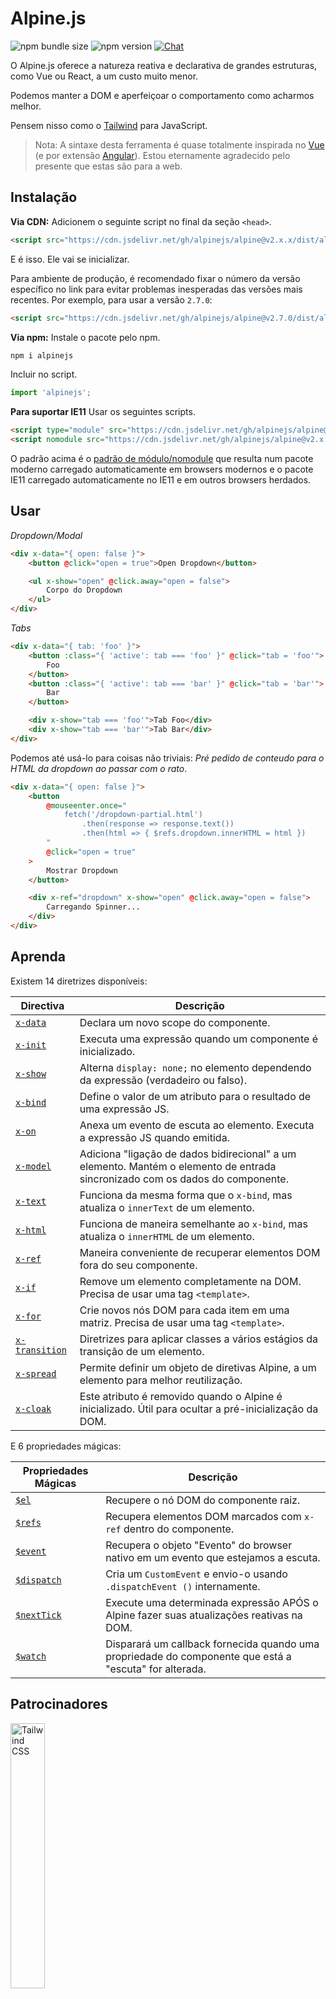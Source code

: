 # Alpine.js

![npm bundle size](https://img.shields.io/bundlephobia/minzip/alpinejs)
![npm version](https://img.shields.io/npm/v/alpinejs)
[![Chat](https://img.shields.io/badge/chat-on%20discord-7289da.svg?sanitize=true)](https://alpinejs.codewithhugo.com/chat/)

O Alpine.js oferece a natureza reativa e declarativa de grandes estruturas, como Vue ou React, a um custo muito menor.

Podemos manter a DOM e aperfeiçoar o comportamento como acharmos melhor.

Pensem nisso como o [Tailwind](https://tailwindcss.com/) para JavaScript.

> Nota: A sintaxe desta ferramenta é quase totalmente inspirada no [Vue](https://vuejs.org/) (e por extensão [Angular](https://angularjs.org/)). Estou eternamente agradecido pelo presente que estas são para a web.

## Instalação

**Via CDN:** Adicionem o seguinte script no final da seção `<head>`.

```html
<script src="https://cdn.jsdelivr.net/gh/alpinejs/alpine@v2.x.x/dist/alpine.min.js" defer></script>
```

E é isso. Ele vai se inicializar.

Para ambiente de produção, é recomendado fixar o número da versão específico no link para evitar problemas inesperadas das versões mais recentes.
Por exemplo, para usar a versão `2.7.0`:

```html
<script src="https://cdn.jsdelivr.net/gh/alpinejs/alpine@v2.7.0/dist/alpine.min.js" defer></script>
```

**Via npm:** Instale o pacote pelo npm.

```js
npm i alpinejs
```

Incluir no script.

```js
import 'alpinejs';
```

**Para suportar IE11** Usar os seguintes scripts.

```html
<script type="module" src="https://cdn.jsdelivr.net/gh/alpinejs/alpine@v2.x.x/dist/alpine.min.js"></script>
<script nomodule src="https://cdn.jsdelivr.net/gh/alpinejs/alpine@v2.x.x/dist/alpine-ie11.min.js" defer></script>
```

O padrão acima é o [padrão de módulo/nomodule](https://philipwalton.com/articles/deploying-es2015-code-in-production-today/) que resulta num pacote moderno carregado automaticamente em browsers modernos e o pacote IE11 carregado automaticamente no IE11 e em outros browsers herdados.

## Usar

_Dropdown/Modal_

```html
<div x-data="{ open: false }">
    <button @click="open = true">Open Dropdown</button>

    <ul x-show="open" @click.away="open = false">
        Corpo do Dropdown
    </ul>
</div>
```

_Tabs_

```html
<div x-data="{ tab: 'foo' }">
    <button :class="{ 'active': tab === 'foo' }" @click="tab = 'foo'">
        Foo
    </button>
    <button :class="{ 'active': tab === 'bar' }" @click="tab = 'bar'">
        Bar
    </button>

    <div x-show="tab === 'foo'">Tab Foo</div>
    <div x-show="tab === 'bar'">Tab Bar</div>
</div>
```

Podemos até usá-lo para coisas não triviais:
_Pré pedido de conteudo para o HTML da dropdown ao passar com o rato_.

```html
<div x-data="{ open: false }">
    <button
        @mouseenter.once="
            fetch('/dropdown-partial.html')
                .then(response => response.text())
                .then(html => { $refs.dropdown.innerHTML = html })
        "
        @click="open = true"
    >
        Mostrar Dropdown
    </button>

    <div x-ref="dropdown" x-show="open" @click.away="open = false">
        Carregando Spinner...
    </div>
</div>
```

## Aprenda

Existem 14 diretrizes disponíveis:

| Directiva                       | Descrição                                                                                                                     |
| ------------------------------- | ----------------------------------------------------------------------------------------------------------------------------- |
| [`x-data`](#x-data)             | Declara um novo scope do componente.                                                                                          |
| [`x-init`](#x-init)             | Executa uma expressão quando um componente é inicializado.                                                                    |
| [`x-show`](#x-show)             | Alterna `display: none;` no elemento dependendo da expressão (verdadeiro ou falso).                                           |
| [`x-bind`](#x-bind)             | Define o valor de um atributo para o resultado de uma expressão JS.                                                            |
| [`x-on`](#x-on)                 | Anexa um evento de escuta ao elemento. Executa a expressão JS quando emitida.                                                 |
| [`x-model`](#x-model)           | Adiciona "ligação de dados bidirecional" a um elemento. Mantém o elemento de entrada sincronizado com os dados do componente. |
| [`x-text`](#x-text)             | Funciona da mesma forma que o `x-bind`, mas atualiza o `innerText` de um elemento.                                             |
| [`x-html`](#x-html)             | Funciona de maneira semelhante ao `x-bind`, mas atualiza o `innerHTML` de um elemento.                                         |
| [`x-ref`](#x-ref)               | Maneira conveniente de recuperar elementos DOM fora do seu componente.                                                        |
| [`x-if`](#x-if)                 | Remove um elemento completamente na DOM. Precisa de usar uma tag `<template>`.                                           |
| [`x-for`](#x-for)               | Crie novos nós DOM para cada item em uma matriz. Precisa de usar uma tag `<template>`.                                   |
| [`x-transition`](#x-transition) | Diretrizes para aplicar classes a vários estágios da transição de um elemento.                                                 |
| [`x-spread`](#x-spread)         | Permite definir um objeto de diretivas Alpine, a um elemento para melhor reutilização.                                         |
| [`x-cloak`](#x-cloak)           | Este atributo é removido quando o Alpine é inicializado. Útil para ocultar a pré-inicialização da DOM.                       |

E 6 propriedades mágicas:

| Propriedades Mágicas     | Descrição                                                                                                        |
| ------------------------ | ---------------------------------------------------------------------------------------------------------------- |
| [`$el`](#el)             | Recupere o nó DOM do componente raiz.                                                                            |
| [`$refs`](#refs)         | Recupera elementos DOM marcados com `x-ref` dentro do componente.                                                |
| [`$event`](#event)       | Recupera o objeto "Evento" do browser nativo em um evento que estejamos a escuta.                                   |
| [`$dispatch`](#dispatch) | Cria um `CustomEvent` e envio-o usando `.dispatchEvent ()` internamente.                                           |
| [`$nextTick`](#nexttick) | Execute uma determinada expressão APÓS o Alpine fazer suas atualizações reativas na DOM.                         |
| [`$watch`](#watch)       | Disparará um callback fornecida quando uma propriedade do componente que está a "escuta" for alterada. |

## Patrocinadores

<img width="33%" src="https://refactoringui.nyc3.cdn.digitaloceanspaces.com/tailwind-logo.svg" alt="Tailwind CSS">

**Queres o teu logótipo aqui? [Mensagem pelo Twitter](https://twitter.com/calebporzio)**

## Colaboradores VIP

<table>
  <tr>
    <td align="center"><a href="http://calebporzio.com"><img src="https://avatars2.githubusercontent.com/u/3670578?v=4" width="100px;" alt="Caleb Porzio"/><br /><sub><b>Caleb Porzio</b></sub></a><br /><sub>(Creator)</sub></td>
    <td align="center"><a href="https://github.com/HugoDF"><img src="https://avatars2.githubusercontent.com/u/6459679?v=4" width="100px;" alt="Hugo"/><br /><sub><b>Hugo</b></sub></a></td>
    <td align="center"><a href="https://github.com/ryangjchandler"><img src="https://avatars2.githubusercontent.com/u/41837763?v=4" width="100px;" alt="Ryan Chandler"/><br /><sub><b>Ryan Chandler</b></sub></a></td>
    <td align="center"><a href="https://github.com/SimoTod"><img src="https://avatars2.githubusercontent.com/u/8427737?v=4" width="100px;" alt="Simone Todaro"/><br /><sub><b>Simone Todaro</b></sub></a></td>
  </tr>
</table>

### Diretivas

---

### `x-data`

**Exemplo:** `<div x-data="{ foo: 'bar' }">...</div>`

**Estrutura:** `<div x-data="[object literal]">...</div>`

`x-data` declara um novo scope do componente. Diz à estrutura para inicializar um novo componente com o seguinte objeto de dados.

Pensem nisso como a propriedade `data` de um componente Vue.

**Extrair Lógica dos Componentes**

Podemos extrair dados (e comportamentos) em funções reutilizáveis:

```html
<div x-data="dropdown()">
    <button x-on:click="open">Open</button>

    <div x-show="isOpen()" x-on:click.away="close">
        // Dropdown
    </div>
</div>

<script>
    function dropdown() {
        return {
            show: false,
            open() {
                this.show = true;
            },
            close() {
                this.show = false;
            },
            isOpen() {
                return this.show === true;
            },
        };
    }
</script>
```

> **Para utilizadores do bundler**, observem que o Alpine.js assede a funções que estão no scope global (`window`), vamos necessitar atribuir explicitamente as suas funções à `window` para usá-las com `x- data`, por exemplo `window.dropdown = function () {}` (isso ocorre com Webpack, Rollup, Parcel etc. `function`'s que defenir serão padronizados para o scope do módulo, e não para `window`).

Também podemos misturar vários objetos de dados usando a desestruturação de objetos:

```html
<div x-data="{...dropdown(), ...tabs()}"></div>
```

---

### `x-init`

**Exemplo:** `<div x-data="{ foo: 'bar' }" x-init="foo = 'baz'"></div>`

**Estrutura:** `<div x-data="..." x-init="[expressão]"></div>`

`x-init` executa uma expressão quando um componente é inicializado.

Caso desejem executar o código ANTES do Alpine fazer as atualizações iniciais na DOM (algo como um gancho `mounted ()` no VueJS), podemos retornar um callback do `x-init`, e é executado após:

`x-init="() => { // temos acesso ao estado de pós-inicialização aqui // }"`

---

### `x-show`

**Exemplo:** `<div x-show="open"></div>`

**Estrutura:** `<div x-show="[expressão]"></div>`

`x-show` alterna o estilo `display: none;` no elemento, dependendo se a expressão for resolvida como `verdadeiro` ou `falso`.

**x-show.transition**

`x-show.transition` é uma API de conveniência para tornar o seu `x-show` mais agradável usando transições CSS.

```html
<div x-show.transition="open">
    Esses conteúdos serão transferidos para dentro e para fora.
</div>
```

| Diretivas                                               | Descrição                                                                                                                                           |
| ------------------------------------------------------- | --------------------------------------------------------------------------------------------------------------------------------------------------- |
| `x-show.transition`                                     | Desvanecer e escala em simultâneos. (opacity, scale: 0.95, timing-function: cubic-bezier(0.4, 0.0, 0.2, 1), duration-in: 150ms, duration-out: 75ms) |
| `x-show.transition.in`                                  | Apenas transição de entrada.                                                                                                                        |
| `x-show.transition.out`                                 | Apenas transição de saída.                                                                                                                          |
| `x-show.transition.opacity`                             | Apenas transição de desvanecer.                                                                                                                     |
| `x-show.transition.scale`                               | Apenas transição de escala.                                                                                                                         |
| `x-show.transition.scale.75`                            | Personalizar a transformação de escala CSS `transform: scale(.75)`.                                                                                 |
| `x-show.transition.duration.200ms`                      | Define a transição "entrada" para 200ms. A saída é ajustada para metade disso (100ms).                                                           |
| `x-show.transition.origin.top.right`                    | Personalizar a origem da transformação CSS `transform-origin: top right`.                                                                           |
| `x-show.transition.in.duration.200ms.out.duration.50ms` | Durações diferentes para "entrada" e "saída".                                                                                                       |

> Nota: Todos esses modificadores de transição podem ser usados em conjunto. Isso é possível (apesar de não fazer sentido): `x-show.transition.in.duration.100ms.origin.top.right.opacity.scale.85.out.duration.200ms.origin.bottom.left.opacity.scale.95`

> Nota: `x-show` espera que todas os filhos terminem a transição. Caso desejem ignorar esse comportamento, adicionem o modificador `.immediate`:

```html
<div x-show.immediate="open">
    <div x-show.transition="open"></div>
</div>
```

---

### `x-bind`

> Nota: Podemos usar uma sintaxe ":" mais curta: `:type =" ... "`

**Exemplo:** `<input x-bind:type="inputType">`

**Estrutura:** `<input x-bind:[attribute]="[expressão]">`

`x-bind` define o valor de um atributo para o resultado de uma expressão JavaScript. A expressão tem acesso a todas as chaves do objeto de dados do componente e é atualizada sempre que os dados forem atualizados.

> Nota: as ligações de atributo APENAS são atualizadas quando as dependências são atualizadas. A estrutura é inteligente o suficiente para observar alterações nos dados e detectar quais ligações se importam com elas.

**`x-bind` para atributos de classes**

`x-bind` comporta-se de maneira um pouco diferente ao definir o atributo`class`.

Para classes, passamos um objeto cujas as chaves são nomes de classe e valores são expressões booleanas para determinar se esses nomes de classe são aplicados ou não.

Por exemplo: `<div x-bind:class="{ 'hidden': foo }"></div>`

Neste exemplo, a classe "hidden" é aplicada apenas quando o valor do atributo de dados `foo` for `verdadeiro`.

**`x-bind` para atributos booleanos**

O `x-bind` suporta atributos booleanos da mesma maneira que os atributos de valor, usando uma variável como a condição ou qualquer expressão JavaScript que resolva como `verdadeiro` ou `falso`.

Por exemplo:

```html
<!-- Given: -->
<button x-bind:disabled="myVar">Clique em mim</button>

<!-- Quando myVar == true: -->
<button disabled="disabled">Clique em mim</button>

<!-- Quando myVar == false: -->
<button>Clique em mim</button>
```

Isso adicionará ou removerá o atributo `disabled` quando`myVar` for verdadeiro ou falso, respectivamente.

Os atributos booleanos são suportados de acordo com a [especificação HTML](https://html.spec.whatwg.org/multipage/indices.html#attributes-3:boolean-attribute), por exemplo `disabled`,`readonly`, `required`, `checked`,`hidden`, `selected`,`open` etc.

**`.camel` modificador**
**Exemplo:** `<svg x-bind:view-box.camel="viewBox">`

O modificador `camel` se ligará ao equivalente em maiúsculas e minúsculas do nome do atributo. No exemplo acima, o valor de `viewBox` é definido ao atributo`viewBox` em oposição ao atributo `viewbox`.

---

### `x-on`

> Nota: podemos usar a sintaxe "@" mais curta: `@click =" ... "

**Exemplo:** `<button x-on:click="foo = 'bar'"></button>`

**Estrutura:** `<button x-on:[event]="[expressão]"></button>`

O `x-on` anexa um evento de escuta ao elemento em que está declarado. Quando esse evento é emitido, a expressão JavaScript definida como seu valor é executada.

Caso algum dado for modificado na expressão, outros atributos do elemento "definidos" a esses dados serão atualizados.

> Nota: Também podemos especificar um nome de função JavaScript

**Exemplo:** `<button x-on:click="myFunction"></button>`

O equivalente é: `<button x-on:click="myFunction($event)"></button>`

**`keydown` modificadores**

**Exemplo:** `<input type="text" x-on:keydown.escape="open = false">`

Podemos especificar chaves específicas para escutar usando modificadores de keydown anexados à diretiva `x-on: keydown`. Observem que os modificadores são versões em kebab dos valores do `Event.key`.

Exemplos: `enter`, `escape`, `arrow-up`, `arrow-down`

> Nota: Também podemos ouvir a combinações de teclas do sistema como: `x-on:keydown.cmd.enter="foo"`.

**`.away` modificador**

**Exemplo:** `<div x-on:click.away="showModal = false"></div>`

Quando o modificador `.away` estiver presente, o evento handler é executado apenas quando o evento se originar de uma fonte que não seja ela própria ou seus filhos.

Isso é útil para ocultar dropdowns e modals quando um utilizador clicar longe deles.

**`.prevent` modificador**
**Exemplo:** `<input type="checkbox" x-on:click.prevent>`

Adicionar `.prevent` a um evento de escuta ira chamar o ` preventDefault` no evento acionado. No exemplo acima, isso significa que a caixa de seleção não é realmente verificada quando um utilizador clicar nela.

**`.stop` modificador**
**Exemplo:** `<div x-on:click="foo = 'bar'"><button x-on:click.stop></button></div>`

Adicionar `.stop` a um evento de escuta ira chamar o ` stopPropagation` no evento acionado. No exemplo acima, isso significa que o evento "click" não borbulha do botão para o exterior `<div>`. Ou seja, quando um utilizador clicar no botão, `foo` não é definido como 'bar'.

**`.self` modificador**
**Exemplo:** `<div x-on:click.self="foo = 'bar'"><button></button></div>`

Adicionar `.self` a um evento de escuta só vai acionar o handler quando o `$event.target` for o próprio elemento. No exemplo acima, isso significa que o evento "click" que borbulha do botão para a `<div>` externo **não** executa o handler.

**`.window` modificador**
**Exemplo:** `<div x-on:resize.window="isOpen = window.outerWidth > 768 ? false : open"></div>`

Adicionar `.window` a um evento de escuta instalará a escutas no objeto na window global em vez do nó DOM no qual está declarado. Isso é útil para quando desejamos modificar o estado do componente quando algo muda com a window, como o evento de redimensionamento. Neste exemplo, quando a janela tiver mais de 768 pixels de largura, fechamos a modal/dropdown, caso contrário, manteremos o mesmo estado.

> Nota: Também podemos usar o modificador `.document` para anexar escutas ao` document` em vez de `window`

**`.once` modificador**
**Exemplo:** `<button x-on:mouseenter.once="fetchSomething()"></button>`

Adicionar o modificador `.once` a um evento de escuta vai garantir que a escuta seja tratado apenas uma vez. Isso é útil para coisas que desejamos fazer apenas uma vez, como ir procurar parciais HTML e outras coisas.

**`.passive` modificador**
**Exemplo:** `<button x-on:mousedown.passive="interactive = true"></button>`

Adicionar o modificador `.passive` a um evento de escuta fará com que a escuta seja passiva, o que significa que o `preventDefault()` não vai funcionar em nenhum evento sendo processado, isso pode ajudar, por exemplo, com o desempenho do scroll em dispositivos touch.

**`.debounce` modificador**
**Exemplo:** `<input x-on:input.debounce="fetchSomething()">`

O modificador `debounce` permite fazer "debounce" a um evento handler. Em outras palavras, o evento handler NÃO será executado até que tenha decorrido um certo tempo desde o último evento que foi disparado. Quando o handler estiver pronto para ser chamado, a última chamada do handler será executada.

O tempo de espera de debounce padrão é de 250 milissegundos.

Caso desejem personalizar isso, pode especificar um tempo de espera personalizado da seguinte maneira:

```
<input x-on:input.debounce.750="fetchSomething()">
<input x-on:input.debounce.750ms="fetchSomething()">
```

**`.camel` modificador**
**Exemplo:** `<input x-on:event-name.camel="doSomething()">`

O modificador `camel` anexa um evento de escuta ao nome em camel case do evento equivalente. No exemplo acima, a expressão é avaliada quando o evento `eventName` for disparado no elemento.

---

### `x-model`

**Exemplo:** `<input type="text" x-model="foo">`

**Estrutura:** `<input type="text" x-model="[data item]">`

O `x-model` adiciona "ligação de dados bidirecional" a um elemento. Em outras palavras, o valor do elemento de entrada é mantido sincronizado com o valor do item de dados do componente.

> Nota: `x-model` é inteligente o suficiente para detectar alterações nos inputs, checkboxes, radio buttons, textareas, selects e multiplo selects. Devem comportar-se [como o Vue] (https://vuejs.org/v2/guide/forms.html) nesses casos.

**`.debounce` modificador**
**Exemplo:** `<input x-model.debounce="search">`

O modificador `debounce` permite adicionar um "debounce" a uma atualização de valor. Em outras palavras, o evento handler NÃO é executado até que tenha decorrido um certo tempo desde o último evento que foi disparado. Quando o handler estiver pronto para ser chamado, a última chamada do handler é executada.

O tempo de espera de debounce padrão é de 250 milissegundos.

Caso desejem personalizar isso, pode especificar um tempo de espera personalizado da seguinte maneira:

```
<input x-model.debounce.750="search">
<input x-model.debounce.750ms="search">
```

---

### `x-text`

**Exemplo:** `<span x-text="foo"></span>`

**Estrutura:** `<span x-text="[expressão]"`

O `x-text` funciona da mesma forma que o` x-bind`, exceto que, em vez de atualizar o valor de um atributo, ele atualiza o `innerText` de um elemento.

---

### `x-html`

**Exemplo:** `<span x-html="foo"></span>`

**Estrutura:** `<span x-html="[expressão]"`

O `x-html` funciona de maneira semelhante ao` x-bind`, exceto que, em vez de atualizar o valor de um atributo, ele atualiza o `innerHTML` de um elemento.

> :warning: **Usar apenas em conteúdo de confiança e nunca em conteúdo fornecido pelo utilizador.** :warning:
>
> A renderização dinâmica do HTML de terceiros pode levar facilmente às vulnerabilidades de [XSS] (https://developer.mozilla.org/en-US/docs/Glossary/Cross-site_scripting).
---

### `x-ref`

**Exemplo:** `<div x-ref="foo"></div><button x-on:click="$refs.foo.innerText = 'bar'"></button>`

**Estrutura:** `<div x-ref="[ref name]"></div><button x-on:click="$refs.[ref name].innerText = 'bar'"></button>`

O `x-ref` fornece uma maneira conveniente de recuperar elementos DOM fora do seu componente. Ao definir um atributo `x-ref` em um elemento, torna-o disponível para todos os eventos handlers dentro de um objeto chamando `$refs`.

Esta é uma alternativa útil para definir ID's e usar o `document.querySelector` em todo o lago.

> Nota: também podemos definir valores dinâmicos no x-ref: `<span: x-ref =" item.id "> </span>` se necessário.

---

### `x-if`

**Exemplo:** `<template x-if="true"><div>Algum elemento</div></template>`

**Estrutura:** `<template x-if="[expressão]"><div>Algum elemento</div></template>`

Nos casos em que `x-show` não é suficiente (`x-show` define um elemento para `display: none` se for falso),`x-if` pode ser usado para remover um elemento completamente na DOM.

É importante que o `x-if` seja usado em uma tag `<template> </template>` porque o Alpine não usa um DOM virtual. Essa implementação permite que o Alpine permaneça robusto e use o DOM real para fazer sua mágia.

> Nota: `x-if` deve ter uma raiz de elemento único dentro da tag` <template> </template> `.

---

### `x-for`

**Exemplo:**

```html
<template x-for="item in items" :key="item">
    <div x-text="item"></div>
</template>
```

> Nota: a ligação `:key` é opcional, mas ALTAMENTE recomendada.

O `x-for` está disponível para casos em que desejem criar novos nós DOM para cada item em uma matriz. Isso deve parecer semelhante ao `v-for` no Vue, com uma exceção da necessidade de existir em uma tag`template`, e não em um elemento DOM comum.

Caso desejem aceder ao índice atual da iteração, usem a seguinte sintaxe:

```html
<template x-for="(item, index) in items" :key="index">
    <!-- You can also reference "index" inside the iteration if you need. -->
    <div x-text="index"></div>
</template>
```

> Nota: `x-for` deve ter uma raiz de elemento único dentro da tag`<template> </template>`.

#### Encadeamento de `x-for`s

Podemos ter encadeamento de ciclos `x-for`, mas DEVEMOS envolver cada ciclo em um elemento. Por exemplo:

```html
<template x-for="item in items">
    <div>
        <template x-for="subItem in item.subItems">
            <div x-text="subItem"></div>
        </template>
    </div>
</template>
```

---

### `x-transition`

**Exemplo:**

```html
<div
    x-show="open"
    x-transition:enter="transition ease-out duration-300"
    x-transition:enter-start="opacity-0 transform scale-90"
    x-transition:enter-end="opacity-100 transform scale-100"
    x-transition:leave="transition ease-in duration-300"
    x-transition:leave-start="opacity-100 transform scale-100"
    x-transition:leave-end="opacity-0 transform scale-90"
>
    ...
</div>
```

```html
<template x-if="open">
    <div
        x-transition:enter="transition ease-out duration-300"
        x-transition:enter-start="opacity-0 transform scale-90"
        x-transition:enter-end="opacity-100 transform scale-100"
        x-transition:leave="transition ease-in duration-300"
        x-transition:leave-start="opacity-100 transform scale-100"
        x-transition:leave-end="opacity-0 transform scale-90"
    >
        ...
    </div>
</template>
```

> O exemplo acima usa classes de [Tailwind CSS](https://tailwindcss.com).

Alpine oferece 6 diretivas de transição diferentes para aplicar classes a vários estágios da transição de um elemento entre os estados "oculto" e "mostrado". Essas diretivas funcionam tanto com `x-show` E`x-if`.

Elas se comportam exatamente como as diretivas de transição do VueJs, exceto que têm nomes diferentes e mais sensíveis:

| Directiva      | Descrição                                                                                                                                            |
| -------------- | ---------------------------------------------------------------------------------------------------------------------------------------------------- |
| `:enter`       | Aplicado durante toda a fase de entrada.                                                                                                             |
| `:enter-start` | Adicionado antes que o elemento seja inserido, removido um frame após o elemento ser inserido.                                                                       |
| `:enter-end`   | Adicionado um frame após a inserção do elemento (ao mesmo tempo em que o `enter-start` é removido), removido quando a transição/animação termina.                   |
| `:leave`       | Aplicado durante toda a fase de partida.                                                                                                             |
| `:leave-start` | Adicionado imediatamente quando uma transição de saída é acionada, removida após um frame.                                                                   |
| `:leave-end`   | Adicionado um frame depois que uma transição de saída é acionada (ao mesmo tempo em que o `leave-start` é removido), removido quando a transição/animação termina. |

---

### `x-spread`

**Exemplo:**

```html
<div x-data="dropdown()">
    <button x-spread="trigger">Dropdown Aberto</button>

    <span x-spread="dialogue">Conteúdo da Dropdown</span>
</div>

<script>
    function dropdown() {
        return {
            open: false,
            trigger: {
                ['@click']() {
                    this.open = true;
                },
            },
            dialogue: {
                ['x-show']() {
                    return this.open;
                },
                ['@click.away']() {
                    this.open = false;
                },
            },
        };
    }
</script>
```

O `x-spread` permite extrair as ligações de um elemento Alpine em um objeto reutilizável.

As chaves do objeto são as diretivas (pode ser qualquer diretiva, incluindo modificadores), e os valores são callback's a serem avaliados pelo Alpine.

> Nota: A única anomalia com propagação x é quando usada com `x-for`. Quando a diretiva "spread" é `x-for`, devemos retornar uma string de expressão normal a partir de um callback. Por exemplo: `['x-for'] () {return 'item in items'}`.
---

### `x-cloak`

**Exemplo:** `<div x-data="{}" x-cloak></div>`

Os atributos `x-cloak` são removidos dos elementos quando o Alpine é inicializado. Isso é útil para ocultar o DOM pré-inicializado. É típico adicionar o seguinte estilo global para que isso funcione:

```html
<style>
    [x-cloak] {
        display: none;
    }
</style>
```

### Propriedades Mágicas

> Com exceção de `$el`, as propriedades mágicas **não estão disponíveis no` x-data`**, pois o componente ainda não foi inicializado.
---

### `$el`

**Exemplo:**

```html
<div x-data>
    <button @click="$el.innerHTML = 'foo'">Substitua-me por "foo"</button>
</div>
```

`$el` é uma propriedade mágica que pode ser usada para recuperar o nó DOM do componente raiz.

### `$refs`

**Exemplo:**

```html
<span x-ref="foo"></span>

<button x-on:click="$refs.foo.innerText = 'bar'"></button>
```

`$refs` é uma propriedade mágica que pode ser usada para recuperar elementos DOM marcados com `x-ref` dentro do componente. Isso é útil quando necessitamos manipular manualmente os elementos na DOM.

---

### `$event`

**Exemplo:**

```html
<input x-on:input="alert($event.target.value)" />
```

`$event` é uma propriedade mágica que pode ser usada dentro de um evento de escuta para recuperar o objeto "Event" do browser nativo.

> Nota: A propriedade $event está disponível apenas nas expressões DOM.

Caso necessitem aceder ao $event dentro de uma função JavaScript, podemos passa-lo diretamente:

`<button x-on:click="myFunction($event)"></button>`

---

### `$dispatch`

**Exemplo:**

```html
<div @custom-event="console.log($event.detail.foo)">
    <button @click="$dispatch('custom-event', { foo: 'bar' })">
    <!-- Quando clicado, console.log "bar" ->
</div>
```

**Nota sobre a propagação de eventos**

Observem que, devido ao [evento com bolhas](https://en.wikipedia.org/wiki/Event_bubbling), quando for preciso capturar eventos enviados pelos nós que estão sob a mesma hierarquia de encadeamento, usem o modificador [`.window`](https://github.com/alpinejs/alpine#x-on):

**Exemplo:**

```html
<div x-data>
    <span @custom-event="console.log($event.detail.foo)"></span>
    <button @click="$dispatch('custom-event', { foo: 'bar' })">
        <div></div>
    </button>
</div>
```

> Isso não vai funcionar porque, quando o `custom-event` for executado, ele é propagado para seu ancestral comum, a `div`.

**Expedição para componentes**

Também podemos tirar proveito da técnica anterior para fazer os componentes comunicarem entre si:

**Exemplo:**

```html
<div x-data @custom-event.window="console.log($event.detail)"></div>

<button x-data @click="$dispatch('custom-event', 'Olá Mundo!')">
    <!-- Quando clicado, o console.log "Olá Mundo!". -->
</button>
```

`$dispatch` é um atalho para criar um`CustomEvent` e enviá-lo internamente usando `.dispatchEvent ()`. Existem muitos casos de uso bons para transmitir dados entre componentes usando eventos personalizados. [Leia aqui](https://developer.mozilla.org/en-US/docs/Web/Guide/Events/Creating_and_triggering_events) para obter mais informações sobre o sistema subjacente `CustomEvent` nos browsers.

Notarão que todos os dados passados como o segundo parâmetro para `$dispatch('some-event', {some: 'data'})` ficam disponíveis através da nova propriedade "detail" de eventos: `$event.detail.some`. Anexar dados de eventos personalizados à propriedade `.detail` é uma prática padrão para o `CustomEvent`s nos browsers. [Leia aqui](https://developer.mozilla.org/en-US/docs/Web/API/CustomEvent/detail) para obter mais informações.

Também podemos usar `$dispatch()` para acionar atualizações de dados para ligações `x-model`. Por exemplo:

```html
<div x-data="{ foo: 'bar' }">
    <span x-model="foo">
        <button @click="$dispatch('input', 'baz')">
        <!-- Depois que o botão é clicado, o `x-model` irá capturar o evento "input" e atualizar foo para "baz". -->
    </span>
</div>
```

> Nota: A propriedade $dispatch está disponível apenas nas expressões DOM.

Caso necessitem aceder ao $dispatch dentro de uma função JavaScript, poderão transmiti-la diretamente:

`<button x-on:click="myFunction($dispatch)"></button>`

---

### `$nextTick`

**Exemplo:**

```html
<div x-data="{ fruit: 'apple' }">
    <button
        x-on:click="
            fruit = 'pear';
            $nextTick(() => { console.log($event.target.innerText) });
        "
        x-text="fruit"
    ></button>
</div>
```

`$ nextTick` é uma propriedade mágica que permite executar apenas uma determinada expressão APÓS o Alpine fazer suas atualizações a DOM. Isso é útil nos momentos em que desejam interagir com o estado da DOM, após refletir as atualizações de dados que fizemos.

---

### `$watch`

**Exemplo:**

```html
<div
    x-data="{ open: false }"
    x-init="$watch('open', value => console.log(value))"
>
    <button @click="open = ! open">Alternar Abrir</button>
</div>
```

Podemos "assistir" uma propriedade de componente com o método mágico `$watch`. No exemplo acima, quando o botão é clicado e o valor do `open` é alterado, e o callback fornecida é executada e o novo valor mostrado num `console.log`.

## Segurança

Caso encontrarem uma vulnerabilidade de segurança, envie um email para [calebporzio@gmail.com](mailto:calebporzio@gmail.com).

O Alpine conta com uma implementação personalizada usando o objeto `Function` para avaliar suas diretivas. Apesar de ser mais seguro que o `eval()`, o seu uso é proibido em alguns ambientes, como o Google Chrome App, usando a Política de Segurança de Conteúdo restritiva (CSP).

Caso usem o Alpine em uma página web que lida com dados confidenciais e exige [CSP](https://csp.withgoogle.com/docs/strict-csp.html), necessitam incluir `unsafe-eval` na sua política. Uma política robusta configurada corretamente ajudará a proteger os utilizadores ao usar dados pessoais ou financeiros.

Como uma política se aplica a todos os scripts da sua página, é importante que outras bibliotecas externas incluídas na página web estejam cuidadosamente revisadas para garantir que sejam confiáveis e não apresentem nenhuma vulnerabilidade de Cross Site Scripting usando a função `eval()` ou manipular o DOM para injetar código malicioso na sua página.

## Licença

Copyright © 2019-2020 Caleb Porzio e colaboradores

Licenciado sob a licença MIT, consulte [LICENSE.md](LICENSE.md) para obter detalhes.
